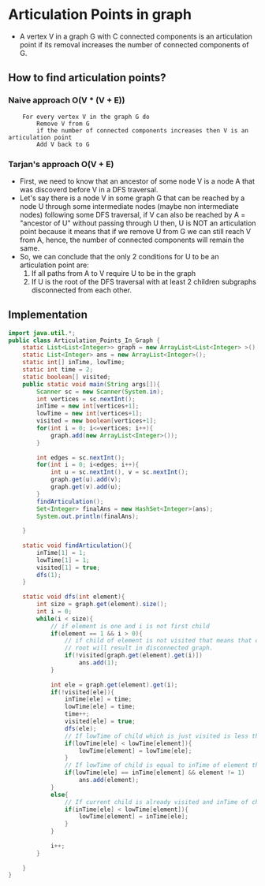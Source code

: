 # Articulation Points in graph

* A vertex V in a graph G with C connected components is an articulation point if its removal increases the number of connected components of G.

## How to find articulation points?
### Naive approach O(V * (V + E))
```
    For every vertex V in the graph G do
        Remove V from G
        if the number of connected components increases then V is an articulation point
        Add V back to G
```

### Tarjan's approach O(V + E)
- First, we need to know that an ancestor of some node V is a node A that was discoverd before V in a DFS traversal.
- Let's say there is a node V in some graph G that can be reached by a node U through some intermediate nodes (maybe non intermediate nodes) following some DFS traversal, if V can also be reached by A = "ancestor of U" without passing through U then, U is NOT an articulation point because it means that if we remove U from G we can still reach V from A, hence, the number of connected components will remain the same.
- So, we can conclude that the only 2 conditions for U to be an articulation point are:
    1. If all paths from A to V require U to be in the graph
    1. If U is the root of the DFS traversal with at least 2 children subgraphs disconnected from each other.

## Implementation
```java
import java.util.*;
public class Articulation_Points_In_Graph {
	static List<List<Integer>> graph = new ArrayList<List<Integer> >();
	static List<Integer> ans = new ArrayList<Integer>();
	static int[] inTime, lowTime;
	static int time = 2;
	static boolean[] visited;
	public static void main(String args[]){
		Scanner sc = new Scanner(System.in);
		int vertices = sc.nextInt();
		inTime = new int[vertices+1];
		lowTime = new int[vertices+1];
		visited = new boolean[vertices+1];
		for(int i = 0; i<=vertices; i++){
			graph.add(new ArrayList<Integer>());
		}
		
		int edges = sc.nextInt();
		for(int i = 0; i<edges; i++){
			int u = sc.nextInt(), v = sc.nextInt();
			graph.get(u).add(v);
			graph.get(v).add(u);
		}
		findArticulation();
		Set<Integer> finalAns = new HashSet<Integer>(ans);
		System.out.println(finalAns);
		
	}
	
	static void findArticulation(){
		inTime[1] = 1;
		lowTime[1] = 1;
		visited[1] = true;
		dfs(1);
	}
	
	static void dfs(int element){
		int size = graph.get(element).size();
		int i = 0;
		while(i < size){
			// if element is one and i is not first child
			if(element == 1 && i > 0){
				// if child of element is not visited that means that current child is not connected to previous childs. That in turn means removal of 
				// root will result in disconnected graph.
				if(!visited[graph.get(element).get(i)])
					ans.add(1);
			}
			
			int ele = graph.get(element).get(i);
			if(!visited[ele]){
				inTime[ele] = time;
				lowTime[ele] = time;
				time++;
				visited[ele] = true;
				dfs(ele);
				// If lowTime of child which is just visited is less than lowTime of element then assign lowTime of child to lowTime of element
				if(lowTime[ele] < lowTime[element]){
					lowTime[element] = lowTime[ele];
				}
				// If lowTime of child is equal to inTime of element that means that removal of element will result in disconnected graph
				if(lowTime[ele] == inTime[element] && element != 1)
					ans.add(element);
			}
			else{
				// If current child is already visited and inTime of child is less than lowTime of element, which means back edge
				if(inTime[ele] < lowTime[element]){
					lowTime[element] = inTime[ele];
				}
			}
			
			i++;
		}
		
	}
}

```

